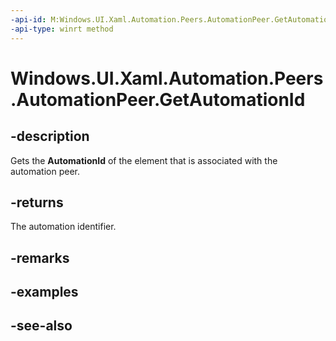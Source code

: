 ```yaml
---
-api-id: M:Windows.UI.Xaml.Automation.Peers.AutomationPeer.GetAutomationId
-api-type: winrt method
---
```


<!-- Method syntax
public string GetAutomationId()
-->

# Windows.UI.Xaml.Automation.Peers.AutomationPeer.GetAutomationId

## -description
Gets the **AutomationId** of the element that is associated with the automation peer.



## -returns
The automation identifier.

## -remarks

## -examples

## -see-also
